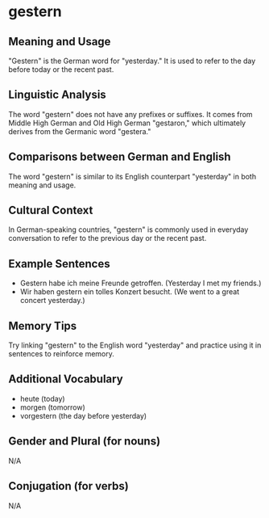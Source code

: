 # gestern
## Meaning and Usage
"Gestern" is the German word for "yesterday." It is used to refer to the day before today or the recent past.

## Linguistic Analysis
The word "gestern" does not have any prefixes or suffixes. It comes from Middle High German and Old High German "gestaron," which ultimately derives from the Germanic word "gestera."

## Comparisons between German and English
The word "gestern" is similar to its English counterpart "yesterday" in both meaning and usage.

## Cultural Context
In German-speaking countries, "gestern" is commonly used in everyday conversation to refer to the previous day or the recent past.

## Example Sentences
- Gestern habe ich meine Freunde getroffen. (Yesterday I met my friends.)
- Wir haben gestern ein tolles Konzert besucht. (We went to a great concert yesterday.)

## Memory Tips
Try linking "gestern" to the English word "yesterday" and practice using it in sentences to reinforce memory.

## Additional Vocabulary
- heute (today)
- morgen (tomorrow)
- vorgestern (the day before yesterday)

## Gender and Plural (for nouns)
N/A

## Conjugation (for verbs)
N/A